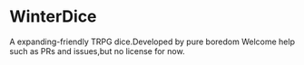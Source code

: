 # WinterDice
A expanding-friendly TRPG dice.Developed by pure boredom
Welcome help such as PRs and issues,but no license for now.
